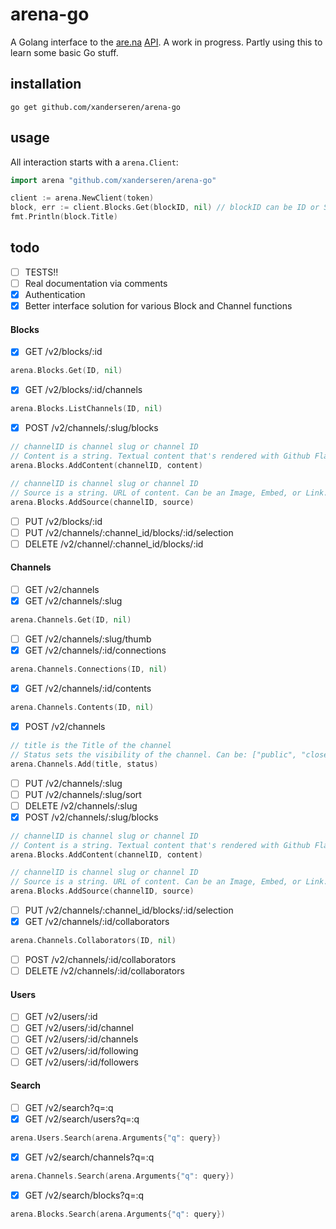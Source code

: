 # arena-go

A Golang interface to the [are.na](https://www.are.na/) [API](https://dev.are.na/documentation). A work in progress. Partly using this to learn some basic Go stuff.

## installation

    go get github.com/xanderseren/arena-go

## usage

All interaction starts with a `arena.Client`:

```Go
import arena "github.com/xanderseren/arena-go"

client := arena.NewClient(token)
block, err := client.Blocks.Get(blockID, nil) // blockID can be ID or Slug
fmt.Println(block.Title)

```    

## todo

- [ ] TESTS!!
- [ ] Real documentation via comments
- [x] Authentication
- [x] Better interface solution for various Block and Channel functions

#### Blocks
- [x] GET /v2/blocks/:id
```Go
arena.Blocks.Get(ID, nil)
```    
- [x] GET /v2/blocks/:id/channels
```Go
arena.Blocks.ListChannels(ID, nil)
```
- [x] POST /v2/channels/:slug/blocks
```Go
// channelID is channel slug or channel ID
// Content is a string. Textual content that's rendered with Github Flavored Markdown.
arena.Blocks.AddContent(channelID, content)

// channelID is channel slug or channel ID
// Source is a string. URL of content. Can be an Image, Embed, or Link.
arena.Blocks.AddSource(channelID, source)
```
- [ ] PUT /v2/blocks/:id
- [ ] PUT /v2/channels/:channel_id/blocks/:id/selection
- [ ] DELETE /v2/channel/:channel_id/blocks/:id

#### Channels
- [ ] GET /v2/channels
- [x] GET /v2/channels/:slug
```Go
arena.Channels.Get(ID, nil)
```
- [ ] GET /v2/channels/:slug/thumb
- [x] GET /v2/channels/:id/connections
```Go
arena.Channels.Connections(ID, nil)
```
- [x] GET /v2/channels/:id/contents
```Go
arena.Channels.Contents(ID, nil)
```
- [x] POST /v2/channels
```Go
// title is the Title of the channel
// Status sets the visibility of the channel. Can be: ["public", "closed", "private"]
arena.Channels.Add(title, status)
```
- [ ] PUT /v2/channels/:slug
- [ ] PUT /v2/channels/:slug/sort
- [ ] DELETE /v2/channels/:slug
- [x] POST /v2/channels/:slug/blocks
```Go
// channelID is channel slug or channel ID
// Content is a string. Textual content that's rendered with Github Flavored Markdown.
arena.Blocks.AddContent(channelID, content)

// channelID is channel slug or channel ID
// Source is a string. URL of content. Can be an Image, Embed, or Link.
arena.Blocks.AddSource(channelID, source)
```
- [ ] PUT /v2/channels/:channel_id/blocks/:id/selection
- [x] GET /v2/channels/:id/collaborators
```Go
arena.Channels.Collaborators(ID, nil)
```
- [ ] POST /v2/channels/:id/collaborators
- [ ] DELETE /v2/channels/:id/collaborators

#### Users
- [ ] GET /v2/users/:id
- [ ] GET /v2/users/:id/channel
- [ ] GET /v2/users/:id/channels
- [ ] GET /v2/users/:id/following
- [ ] GET /v2/users/:id/followers

#### Search
- [ ] GET /v2/search?q=:q
- [x] GET /v2/search/users?q=:q
```Go
arena.Users.Search(arena.Arguments{"q": query})
```
- [x] GET /v2/search/channels?q=:q
```Go
arena.Channels.Search(arena.Arguments{"q": query})
```
- [x] GET /v2/search/blocks?q=:q
```Go
arena.Blocks.Search(arena.Arguments{"q": query})
```
